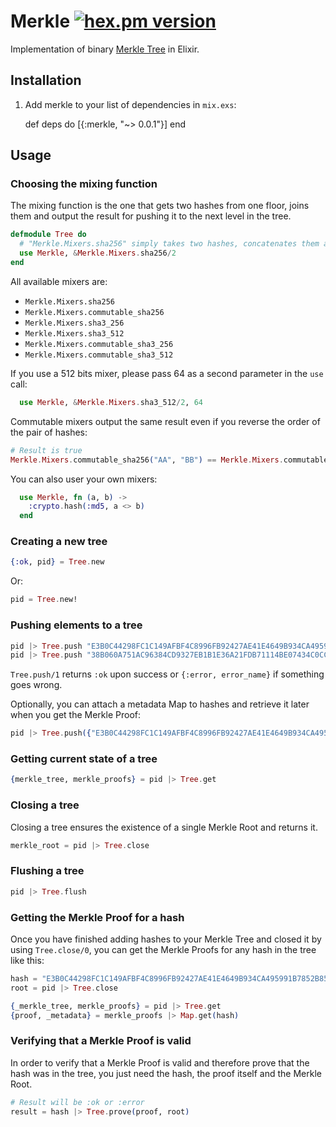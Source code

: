 # Merkle [![hex.pm version](https://img.shields.io/hexpm/v/plug.svg?style=flat)](https://hex.pm/packages/merkle)

Implementation of binary [Merkle Tree](https://en.wikipedia.org/wiki/Merkle_tree) in Elixir.

## Installation

  1. Add merkle to your list of dependencies in `mix.exs`:

        def deps do
          [{:merkle, "~> 0.0.1"}]
        end

## Usage

### Choosing the mixing function
The mixing function is the one that gets two hashes from one floor, joins them and output the result for pushing it to the next level in the tree.

```elixir
defmodule Tree do
  # "Merkle.Mixers.sha256" simply takes two hashes, concatenates them and calculates the SHA256 hash.
  use Merkle, &Merkle.Mixers.sha256/2
end
```

All available mixers are:
* `Merkle.Mixers.sha256`
* `Merkle.Mixers.commutable_sha256`
* `Merkle.Mixers.sha3_256`
* `Merkle.Mixers.sha3_512`
* `Merkle.Mixers.commutable_sha3_256`
* `Merkle.Mixers.commutable_sha3_512`

If you use a 512 bits mixer, please pass 64 as a second parameter in the `use` call:
```elixir
  use Merkle, &Merkle.Mixers.sha3_512/2, 64
```

Commutable mixers output the same result even if you reverse the order of the pair of hashes:
```elixir
# Result is true
Merkle.Mixers.commutable_sha256("AA", "BB") == Merkle.Mixers.commutable_sha256("BB", "AA")
```

You can also user your own mixers:
```elixir
  use Merkle, fn (a, b) ->
    :crypto.hash(:md5, a <> b)
  end
```

### Creating a new tree
```elixir
{:ok, pid} = Tree.new
```
Or:
```elixir
pid = Tree.new!
```

### Pushing elements to a tree
```elixir
pid |> Tree.push "E3B0C44298FC1C149AFBF4C8996FB92427AE41E4649B934CA495991B7852B855"
pid |> Tree.push "38B060A751AC96384CD9327EB1B1E36A21FDB71114BE07434C0CC7BF63F6E1DA"
```
`Tree.push/1` returns `:ok` upon success or `{:error, error_name}` if something goes wrong.

Optionally, you can attach a metadata Map to hashes and retrieve it later when you get the Merkle Proof:
```elixir
pid |> Tree.push({"E3B0C44298FC1C149AFBF4C8996FB92427AE41E4649B934CA495991B7852B855", %{foo: "bar"}})
```

### Getting current state of a tree
```elixir
{merkle_tree, merkle_proofs} = pid |> Tree.get
```

### Closing a tree
Closing a tree ensures the existence of a single Merkle Root and returns it.
```elixir
merkle_root = pid |> Tree.close
```

### Flushing a tree
```elixir
pid |> Tree.flush
```

### Getting the Merkle Proof for a hash
Once you have finished adding hashes to your Merkle Tree and closed it by using `Tree.close/0`, you can get the Merkle Proofs for any hash in the tree like this:
```elixir
hash = "E3B0C44298FC1C149AFBF4C8996FB92427AE41E4649B934CA495991B7852B855"
root = pid |> Tree.close

{_merkle_tree, merkle_proofs} = pid |> Tree.get
{proof, _metadata} = merkle_proofs |> Map.get(hash)
```

### Verifying that a Merkle Proof is valid
In order to verify that a Merkle Proof is valid and therefore prove that the hash was in the tree, you just need the hash, the proof itself and the Merkle Root.
```elixir
# Result will be :ok or :error
result = hash |> Tree.prove(proof, root)
```

